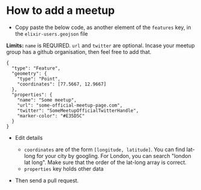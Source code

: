 # How to add a meetup

* Copy paste the below code, as another element of the `features` key, in the `elixir-users.geojson` file

**Limits:** `name` is REQUIRED. `url` and `twitter` are optional. Incase your meetup group has a github organisation, then feel free to add that.

```
{
  "type": "Feature",
  "geometry": {
    "type": "Point",
    "coordinates": [77.5667, 12.9667]
  },
  "properties": {
    "name": "Some meetup",
    "url": "some-official-meetup-page.com",
    "twitter": "SomeMeetupOfficialTwitterHandle",
    "marker-color": "#E35D5C"
  }
}
```

* Edit details

  * `coordinates` are of the form `[longitude, latitude]`. You can find lat-long for your city by googling. For London, you can search "london lat long". Make sure that the order of the lat-long array is correct.
  * `properties` key holds other data

* Then send a pull request.
